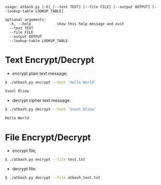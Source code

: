 
```text
usage: atbash.py [-h] [--text TEXT] [--file FILE] [--output OUTPUT] [--lookup-table LOOKUP_TABLE]

optional arguments:
  -h, --help            show this help message and exit
  --text TEXT
  --file FILE
  --output OUTPUT
  --lookup-table LOOKUP_TABLE

```
# Text Encrypt/Decrypt
- encrypt plain text message;
```bash
$ ./atbash.py encrypt --text 'Hello World'

Svool Dliow

```

- decrypt cipher text message:
```bash
$ ./atbash.py decrypt --text 'Svool Dliow' 

Hello World

```

# File Encrypt/Decrypt
- encrypt file;
```bash
$ ./atbash.py encrypt --file test.txt
```
- decrypt file:
```bash
$ ./atbash.py decrypt --file atbash_test.txt
```